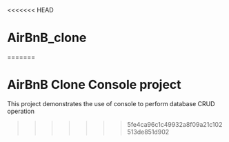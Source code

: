 <<<<<<< HEAD
# AirBnB_clone
=======
# AirBnB Clone Console project

This project demonstrates the use of console to perform database CRUD operation
>>>>>>> 5fe4ca96c1c49932a8f09a21c102513de851d902
